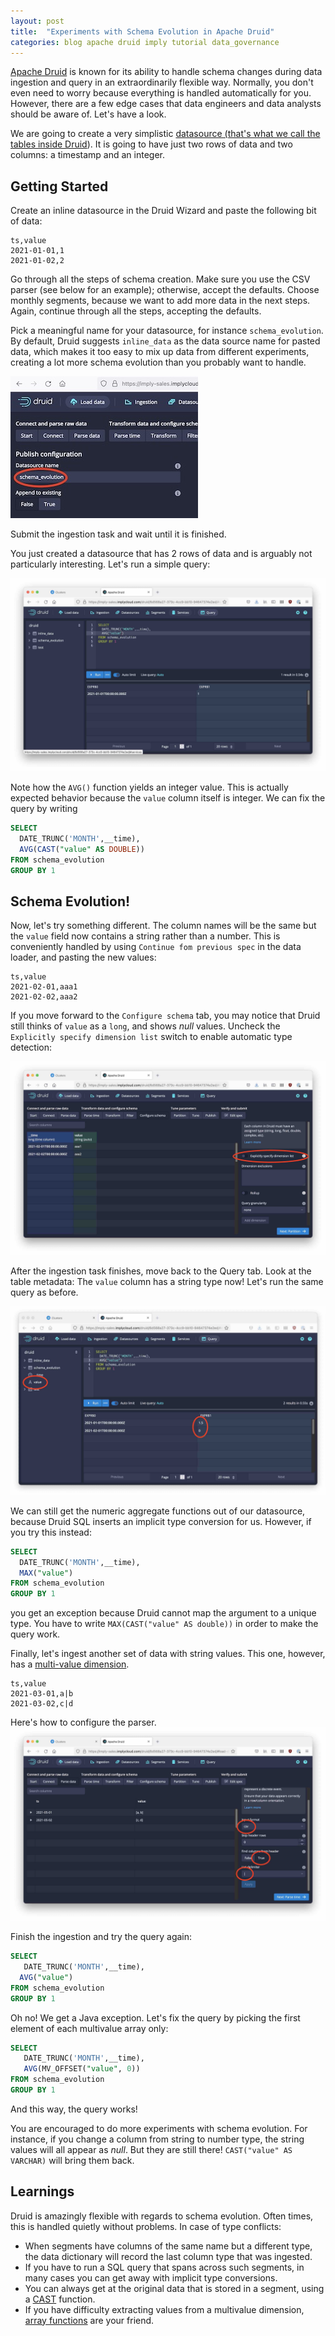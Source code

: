 ```yaml
---
layout: post
title:  "Experiments with Schema Evolution in Apache Druid"
categories: blog apache druid imply tutorial data_governance
---
```

[Apache Druid](https://druid.apache.org/) is known for its ability to handle schema changes during data ingestion and query in an extraordinarily flexible way. Normally, you don't even need to worry because everything is handled automatically for you. However, there are a few edge cases that data engineers and data analysts should be aware of. Let's have a look.

We are going to create a very simplistic [datasource (that's what we call the tables inside Druid](https://docs.imply.io/latest/druid/ingestion/#datasources)). It is going to have just two rows of data and two columns: a timestamp and an integer.

## Getting Started

Create an inline datasource in the Druid Wizard and paste the following bit of data:
```
ts,value
2021-01-01,1
2021-01-02,2
```
Go through all the steps of schema creation. Make sure you use the CSV parser (see below for an example); otherwise, accept the defaults. Choose monthly segments, because we want to add more data in the next steps. Again, continue through all the steps, accepting the defaults.

Pick a meaningful name for your datasource, for instance `schema_evolution`. By default, Druid suggests `inline_data` as the data source name for pasted data, which makes it too easy to mix up data from different experiments, creating a lot more schema evolution than you probably want to handle.

![Data Source Name](/assets/2021-08-13-ds-name.jpg)

Submit the ingestion task and wait until it is finished.

You just created a datasource that has 2 rows of data and is arguably not particularly interesting. Let's run a simple query:

![Integer Query](/assets/2021-08-13-integer-query.jpg)

Note how the `AVG()` function yields an integer value. This is actually expected behavior because the `value` column itself is integer. We can fix the query by writing
```sql
SELECT
  DATE_TRUNC('MONTH',__time),
  AVG(CAST("value" AS DOUBLE))
FROM schema_evolution
GROUP BY 1
```

## Schema Evolution! 

Now, let's try something different. The column names will be the same but the `value` field now contains a string rather than a number. This is conveniently handled by using `Continue fom previous spec` in the data loader, and pasting the new values:
```
ts,value
2021-02-01,aaa1
2021-02-02,aaa2
```
If you move forward to the `Configure schema` tab, you may notice that Druid still thinks of `value` as a `long`, and shows _null_ values. Uncheck the `Explicitly specify dimension list` switch to enable automatic type detection:

![Adjust data type](/assets/2021-08-13-data-type.jpg)

After the ingestion task finishes, move back to the Query tab. Look at the table metadata: The `value` column has a string type now! Let's run the same query as before.

![Query 2](/assets/2021-08-13-q2.jpg)

We can still get the numeric aggregate functions out of our datasource, because Druid SQL inserts an implicit type conversion for us. However, if you try this instead:
```sql
SELECT
  DATE_TRUNC('MONTH',__time),
  MAX("value")
FROM schema_evolution
GROUP BY 1
```
you get an exception because Druid cannot map the argument to a unique type. You have to write `MAX(CAST("value" AS double))` in order to make the query work.

Finally, let's ingest another set of data with string values. This one, however, has a [multi-value dimension](https://blog.hellmar-becker.de/2021/08/07/multivalue-dimensions-in-apache-druid-part-1/).
```
ts,value
2021-03-01,a|b
2021-03-02,c|d
```
Here's how to configure the parser.
![CSV Parser configuration](/assets/2021-08-13-configure-parser.jpg)

Finish the ingestion and try the query again:
```sql
SELECT
   DATE_TRUNC('MONTH',__time),
  AVG("value")
FROM schema_evolution
GROUP BY 1
```
Oh no! We get a Java exception. Let's fix the query by picking the first element of each multivalue array only:
```sql
SELECT
   DATE_TRUNC('MONTH',__time),
   AVG(MV_OFFSET("value", 0))
FROM schema_evolution
GROUP BY 1
```
And this way, the query works!

You are encouraged to do more experiments with schema evolution. For instance, if you change a column from string to number type, the string values will all appear as _null_. But they are still there! `CAST("value" AS VARCHAR)` will bring them back.

## Learnings

Druid is amazingly flexible with regards to schema evolution. Often times, this is handled quietly without problems. In case of type conflicts:

- When segments have columns of the same name but a different type, the data dictionary will record the last column type that was ingested.
- If you have to run a SQL query that spans across such segments, in many cases you can get away with implicit type conversions.
- You can always get at the original data that is stored in a segment, using a [CAST](https://druid.apache.org/docs/latest/querying/sql.html#other-scalar-functions) function.
- If you have difficulty extracting values from a multivalue dimension, [array functions](https://druid.apache.org/docs/latest/misc/math-expr.html#array-functions) are your friend.
